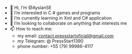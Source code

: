 - 👋 Hi, I’m @AyslanSE
- 👀 I’m interested in C # games and programs
- 🌱 I’m currently learning in Xml and C# application
- 💞️ I’m looking to collaborate on anything that interests me
- 📫 How to reach me:
  -  my email: contact.pressstartoficial@gmail.com
  -  my Telegram: @ PressStart1390
  -  phone number: +55 (79) 99986-4117

<!---
AyslanSE/AyslanSE is a ✨ special ✨ repository because its `README.md` (this file) appears on your GitHub profile.
You can click the Preview link to take a look at your changes.
--->
